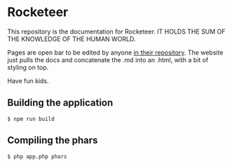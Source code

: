 # Rocketeer

This repository is the documentation for Rocketeer. IT HOLDS THE SUM OF THE KNOWLEDGE OF THE HUMAN WORLD.

Pages are open bar to be edited by anyone [in their repository](https://github.com/rocketeers/docs).
The website just pulls the docs and concatenate the .md into an .html, with a bit of styling on top.

Have fun kids.

## Building the application

```shell
$ npm run build
```

## Compiling the phars

```shell
$ php app.php phars
```
